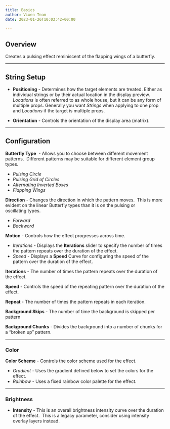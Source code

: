 ```yaml
---
title: Basics
author: Vixen Team
date: 2023-01-26T10:03:42+00:00

---
```


## Overview

Creates a pulsing effect reminiscent of the flapping wings of a butterfly.

---

## String Setup

  * **Positioning** - Determines how the target elements are treated.  Either as individual strings or by their actual location in the display preview.
                      *Locations* is often referred to as whole house, but it can be any form of multiple props. 
                      Generally you want *Strings* when applying to one prop and *Locations* if the target is multiple props.
  
  * **Orientation** - Controls the orientation of the display area (matrix).
---

## Configuration

**Butterfly Type**  - Allows you to choose between different movement patterns.  Different patterns may be suitable for different element group types.
* _Pulsing Circle_ 
* _Pulsing Grid of Circles_ 
* _Alternating Inverted Boxes_ 
* _Flapping Wings_ 
    
**Direction** - Changes the direction in which the pattern moves.  This is more evident on the linear Butterfly types than it is on the pulsing or oscillating types.
* _Forward_ 
* _Backword_ 

**Motion** - Controls how the effect progresses across time.
* _Iterations_ - Displays the **Iterations** slider to specify the number of times the pattern repeats over the duration of the effect.
* _Speed_ - Displays a **Speed** Curve for configuring the speed of the pattern over the duration of the effect.

**Iterations** - The number of times the pattern repeats over the duration of the effect.

**Speed** - Controls the speed of the repeating pattern over the duration of the effect.

**Repeat** -  The number of times the pattern repeats in each iteration.

**Background Skips** - The number of time the background is skipped per pattern

**Background Chunks** -  Divides the background into a number of chunks for a &#8220;broken up&#8221; pattern.


---

### Color

**Color Scheme** - Controls the color scheme used for the effect.
* _Gradient_ - Uses the gradient defined below to set the colors for the effect.
* _Rainbow_ - Uses a fixed rainbow color palette for the effect.

---

### Brightness

* **Intensity** - This is an overall brightness intensity curve over the duration of the effect. 
                  This is a legacy parameter, consider using intensity overlay layers instead.




